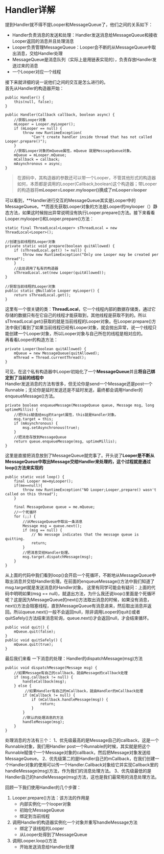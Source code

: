 # Handler详解  
提到Handler就不得不提Looper和MessageQueue了，他们之间的关系如下：  

* Handler负责消息的发送和处理：Handler发送消息给MessageQueue和接收Looper返回的消息并且处理消息  
* Looper负责管理MessageQueue：Looper会不断的从MessageQueue中取出消息，交给Handler处理  
* MessageQueue是消息队列（实际上是用链表实现的），负责存放Handler发送过来的消息  
* 一个Looper对应一个线程  

接下来就详细的说一说他们之间的交互是怎么进行的。  
首先从Handler的构造器开始：  

	public Handler() {
        this(null, false);
    }

    public Handler(Callback callback, boolean async) {
        //获取Looper对象
        mLooper = Looper.myLooper();
        if (mLooper == null) {
            throw new RuntimeException(
                "Can't create handler inside thread that has not called Looper.prepare()");
        }
        //获取Looper对象的mQueue属性，mQueue 就是MessageQueue对象。
        mQueue = mLooper.mQueue;
        mCallback = callback;
        mAsynchronous = async;
    }  
>在源码中，其构造器的参数还可以带一个Looper，不管其他形式的构造器如何，本质都是调用的Looper(Callback,boolean)这个构造器；带Looper的构造器将**mLooper=Looper.mylooper()换成了mLooper=looper**

可以看到，**Handler进行交互的MessageQueue其实是Looper中的MessageQueue。**而首先获取Looper对象的方法是Looper的mylooper（）静态方法，如果这时候抛出异常说明没有执行Looper.prepare()方法。接下来看看Looper.mylooper()和Looper.prepare()方法：  

	static final ThreadLocal<Looper> sThreadLocal = new ThreadLocal<Looper>();

    //创建当前线程的Looper对象
    private static void prepare(boolean quitAllowed) {
        if (sThreadLocal.get() != null) {
            throw new RuntimeException("Only one Looper may be created per thread");
        }
		//此处调用了私有的构造器
        sThreadLocal.set(new Looper(quitAllowed));
    }

    //获取当前线程的Looper对象
    public static @Nullable Looper myLooper() {
        return sThreadLocal.get();
    }  
这里有一个很关键的类：**ThreadLocal**，它一个线程内部的数据存储类，通过它存储的数据只有在它自己的线程才能获取到，其他线程是获取不到的。所以sThreadLocal.get()获取的就是当前线程的Looper对象。在Looper.prepare()方法中我们看到了如果当前线程已经有Looper对象，就会抛出异常，说一个线程只能创建一个Looper对象，所以Looper对象与自己所在的线程是相对应的。  
再看看Looper的构造方法：  

	private Looper(boolean quitAllowed) {
        mQueue = new MessageQueue(quitAllowed);
        mThread = Thread.currentThread();
    }  
可见，在这个私有构造器中Looper初始化了一个**MessageQueue**并且**将自己绑定到了当前的线程中**  
Handler发送消息的方法有很多，但无论你是send一个Message还是post一个Runnable；无论你是延时发送还是不延时发送，最终都会调用Handler的enqueueMessage()方法。  

	private boolean enqueueMessage(MessageQueue queue, Message msg, long uptimeMillis) {
        //把this赋值给msg的target属性，this就是Handler对象。
        msg.target = this;
        if (mAsynchronous) {
            msg.setAsynchronous(true);
        }
        //把消息存放到MessageQueue 
        return queue.enqueueMessage(msg, uptimeMillis);
    }  
这里是直接把消息放到了MessageQueue就完事了。开头说了**Looper是不断从MessageQueue中取出Message交给Handler来处理的，这个过程就是通过loop()方法来实现的**  

	public static void loop() {
		final Looper me=myLooper();
		if(me==null){
			throw new RuntimeException("NO Looper;Looper,prepare() wasn't called on this thread");
		}

        final MessageQueue queue = me.mQueue;
        //一个死循环
        for (;;) {
            //从MessageQueue中取出一条消息
            Message msg = queue.next(); 
            if (msg == null) {
                // No message indicates that the message queue is quitting.
                return;
            }
            //把消息交给Handler处理。
            msg.target.dispatchMessage(msg);
        }
    }  
从上面的代码中我们看到loop()会开启一个死循环，不断地从MessageQueue中取出消息并交给Handler处理。在前面的enqueueMessage()方法中我们知道了msg.target就是发送消息的Handler对象。
这里有同学可能会有疑问：上面的代码中明明如果(msg == null)，就退出方法，为什么我还说loop()里面是个死循环呢？这是因为MessageQueue的next()方法取出消息的时候，如果没有消息，next()方法会阻塞线程，直到MessageQueue有消息进来，然后取出消息并返回。所以queue.next()一般不会返回null，除非调用Looper的quit()或者quitSafely()方法结束消息轮询，queue.next()才会返回null，才会结束循环。  

	public void quit() {
        mQueue.quit(false);
    }
    public void quitSafely() {
        mQueue.quit(true);
    }  
最后我们来看 一下消息的处理：Handler的dispatchMessage(msg)方法  

	public void dispatchMessage(Message msg) {
        //如果Message有自己的callback，就由Message的callback处理
        if (msg.callback != null) {
            handleCallback(msg);
        } else {
             //如果Handler有自己的mCallback，就由Handler的mCallback处理
            if (mCallback != null) {
                if (mCallback.handleMessage(msg)) {
                    return;
                }
            }
            //默认的处理消息的方法
            handleMessage(msg);
        }
    }  
处理消息的方法有三个：
1、优先级最高的是Message自己的callback，这是一个Runnable对象，我们用Handler post一个Runnable的时候，其实就是把这个Runnable赋值个一个Message对象的callback，然后把Message对象发送给MessageQueue。
2、优先级第二的是Handler自己的mCallback，在我们创建一个Handler对象的使用可以传一个Handler.Callback对象给它并实现Callback里的handleMessage(msg)方法，作为我们的消息处理方法。
3、优先级最低的是Handler自己的handleMessage(msg)方法，这也是我们最常用的消息处理方法。  

回顾一下我们使用Handler的几个步骤：   

1. Looper.prepare()方法：该方法的作用是  
	* 内部实例化一个looper对象  
	* 初始化MessageQueue  
	* 绑定到当前线程  
2. 调用Handler的构造器实例化一个对象并重写handleMessage方法  
	* 绑定了该线程的Looper  
	* 从Looper处得到了MessageQueue  
3. 调用Looper.loop()方法  
	* 开始发送消息给Handler处理